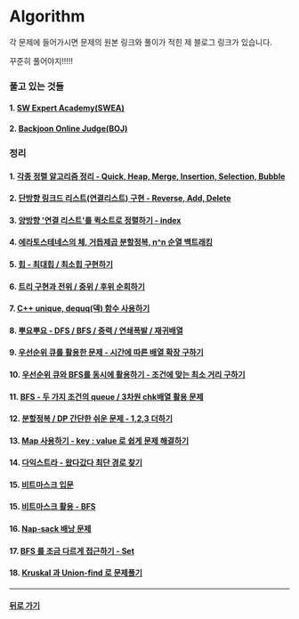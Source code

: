 # Algorithm

각 문제에 들어가시면 문제의 원본 링크와 풀이가 적힌 제 블로그 링크가 있습니다.

꾸준히 풀어야지!!!!!

### 풀고 있는 것들

#### 1. [SW Expert Academy(SWEA)](SWEA)

#### 2. [Backjoon Online Judge(BOJ)](BOJ)

<p>

### 정리

#### 1. [각종 정렬 알고리즘 정리 - Quick, Heap, Merge, Insertion, Selection, Bubble](http://1ilsang.blog.me/221362450863)

#### 2. [단방향 링크드 리스트(연결리스트) 구현 - Reverse, Add, Delete](http://1ilsang.blog.me/221300304296)

#### 3. [양방향 '연결 리스트'를 퀵소트로 정렬하기 - index](http://1ilsang.blog.me/221367224505)

#### 4. [에라토스테네스의 체, 거듭제곱 분할정복, n^n 순열 백트래킹](http://1ilsang.blog.me/221366753276)

#### 5. [힙 - 최대힙 / 최소힙 구현하기](http://1ilsang.blog.me/221369119617)

#### 6. [트리 구현과 전위 / 중위 / 후위 순회하기](http://1ilsang.blog.me/221369626963)

#### 7. [C++ unique, dequq(덱) 함수 사용하기](http://1ilsang.blog.me/221372942281)

#### 8. [뿌요뿌요 - DFS / BFS / 중력 / 연쇄폭발 / 재귀배열](http://1ilsang.blog.me/221375526869)

#### 9. [우선순위 큐를 활용한 문제 - 시간에 따른 배열 확장 구하기](http://1ilsang.blog.me/221376301628)

#### 10. [우선순위 큐와 BFS를 동시에 활용하기 - 조건에 맞는 최소 거리 구하기](http://1ilsang.blog.me/221384331252)

#### 11. [BFS - 두 가지 조건의 queue / 3차원 chk배열 활용 문제](http://1ilsang.blog.me/221379416759)

#### 12. [분할정복 / DP 간단한 쉬운 문제 - 1,2,3 더하기](http://1ilsang.blog.me/221413697150)

#### 13. [Map 사용하기 - key : value 로 쉽게 문제 해결하기](http://1ilsang.blog.me/221429769958)

#### 14. [다익스트라 - 왔다갔다 최단 경로 찾기](https://blog.naver.com/1ilsang/221420532745)

#### 15. [비트마스크 입문](http://1ilsang.blog.me/221446095017)

#### 15. [비트마스크 활용 - BFS](http://1ilsang.blog.me/221442344756)

#### 16. [Nap-sack 배낭 문제](http://1ilsang.blog.me/221438509136)

#### 17. [BFS 를 조금 다르게 접근하기 - Set](http://1ilsang.blog.me/221445986259)

#### 18. [Kruskal 과 Union-find 로 문제풀기](http://1ilsang.blog.me/221470205431)

- - -

#### [뒤로 가기](./../../..)
